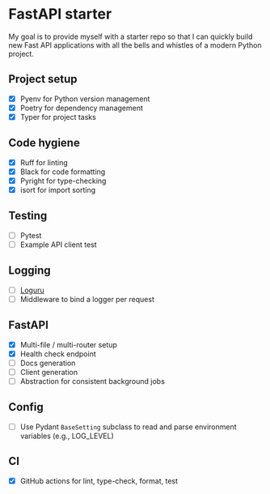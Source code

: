 # FastAPI starter

My goal is to provide myself with a starter repo so that I can quickly build new Fast API applications with all the bells and whistles of a modern Python project.

## Project setup

- [x] Pyenv for Python version management
- [x] Poetry for dependency management
- [x] Typer for project tasks

## Code hygiene

- [x] Ruff for linting
- [x] Black for code formatting
- [x] Pyright for type-checking
- [x] isort for import sorting

## Testing

- [ ] Pytest
- [ ] Example API client test

## Logging

- [ ] [Loguru](https://github.com/Delgan/loguru)
- [ ] Middleware to bind a logger per request

## FastAPI

- [x] Multi-file / multi-router setup
- [x] Health check endpoint
- [ ] Docs generation
- [ ] Client generation
- [ ] Abstraction for consistent background jobs

## Config

- [ ] Use Pydant `BaseSetting` subclass to read and parse environment variables (e.g., LOG_LEVEL)

## CI

- [x] GitHub actions for lint, type-check, format, test
